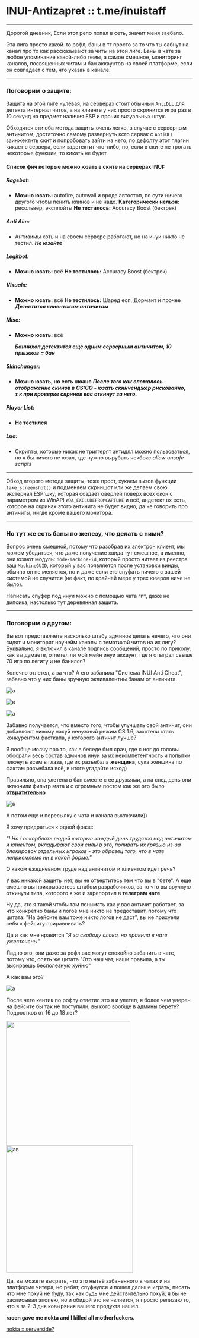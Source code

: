 # INUI-Antizapret :: t.me/inuistaff

---

Дорогой дневник, Если этот репо попал в сеть, значит меня заебало. 

Эта лига просто какой-то рофл, баны в тг просто за то что ты сабнут на канал про то как рассказывают за читы на этой лиге. Баны в чате за любое упоминание какой-либо темы, а самое смешное, мониторинг каналов, посвященных читам и бан аккаунтов на своей платформе, если он совпадает с тем, что указан в канале.

---

### Поговорим о защите:

Защита на этой лиге нулёвая, на серверах стоит обычный `AntiDLL` для детекта интернал читов, а на клиенте у них просто скринится игра раз в 10 секунд на предмет наличия ESP и прочих визуальных штук.

Обходятся эти оба метода защиты очень легко, в случае с серверным античитом, достаточно самому развернуть ксго сервак с `AntiDLL` заинжектить скит и попробовать зайти на него, по дефолту этот плагин кикает с сервера, если задетектит что-либо, но, если в ските не трогать некоторые функции, то кикать не будет.

#### Список фич которые можно юзать в ските на серверах INUI:

##### Ragebot:

* **Можно юзать:** autofire, autowall и вроде автостоп, по сути ничего другого чтобы пенить клинов и не надо.
  **Категорически нельзя:** ресольвер, эксплойты
  **Не тестилось:** Accuracy Boost (бектрек)

##### Anti Aim:

* Антиаимы хоть и на своем сервере работают, но на инуи никто не тестил. 
  **_Не юзайте_**

##### Legitbot:

* **Можно юзать:** всё
  **Не тестилось:** Accuracy Boost (бектрек)

##### Visuals:

* **Можно юзать:** всё
  **Не тестилось:** Шаред есп, Дормант и прочее
  **_Детектится клиентским античитом_**

##### Misc:

- **Можно юзать:** всё
  
  **_Баннихоп детектится еще одним серверным античитом, 10 прыжков = бан_**

##### Skinchanger:

* **Можно юзать, но есть нюанс**
  **_После того как сломалось отображение скинов в CS:GO - юзать скинченджер рискованно, т.к при проверке скринов вас откинут за него._**

##### Player List:

* **Не тестился**

##### Lua:

* Скрипты, которые никак не триггерят антидлл можно пользоваться, но я бы ничего не юзал, где нужно вырубать чекбокс *allow unsafe scripts*

---

Обход второго метода защиты, тоже прост, хукаем вызов функции `take_screenshot()` и подменяем скриншот или же делаем свою экстернал ESP'шку, которая создает оверлей поверх всех окон с параметром из WinAPI `WDA_EXCLUDEFROMCAPTURE` и всё, андетект вх есть, которое на скринах этого античита не будет видно, да че говорить про античиты, нигде кроме вашего монитора.

---

### Но тут же есть баны по железу, что делать с ними?

Вопрос очень смешной, потому что разобрав их электрон клиент, мы можем убедиться, что даже получение хвида тут смешное, а именно, они юзают модуль: `node-machine-id`, который просто читает из реестра ваш `MachineGUID`, который у вас появляется после установки винды, обычно он не меняется, но и даже если его спуфать ничего с вашей системой не случится (не факт, по крайней мере у трех юзеров ниче не было).

Написать спуфер под инуи можно с помощью чата гпт, даже не дипсика, настолько тут деревянная защита.

---

### Поговорим о другом:

Вы вот представляете насколько штабу админов делать нечего, что они сидят и мониторят ноунейм каналы с тематикой читов на их лигу? Буквально, я включил в канале подпись сообщений, просто по приколу, как вы думаете, отлетел ли мой мейн инуи аккаунт, где я отыграл свыше 70 игр по легиту и не банился? 

Конечно отлетел, а за что? А его забанила "Система INUI Anti Cheat", забавно что у них баны вручную эквивалентны банам от античита.

![а](https://i.imgur.com/TUaTMDq.png)

![в](https://i.imgur.com/K7KEJco.png)

![а](https://i.imgur.com/C5rawqR.png)

Забавно получается, что вместо того, чтобы улучшать свой античит, они добавляют никому нахуй ненужный режим CS 1.6, захотели стать конкурентом фасткапа, у которого античит лучше?

Я вообще молчу про то, как в беседе был срач, где с ног до головы обосрали весь состав админов инуи за их некомпетентность и попытки плюнуть всем в глаза, где их разъебала **женщина**, сука женщина по фактам разъебала всё, в итоге угадайте исход)

Правильно, она улетела в бан вместе с ее друзьями, а на след день они включили фильтр мата и с огромным постом как же это было **<u>отвратительно</u>**

![а](https://i.imgur.com/33TBpdz.png)

А потом еще и пересылку с чата и канала выключили))

Я хочу придраться к одной фразе: 

*"! Но ! оскорблять людей которые каждый день трудятся над античитом и клиентом, вкладывают свои силы в это, поливать их грязью из-за блокировок отдельных игроков - это образец того, что в чате неприемлемо ни в какой форме."*

О каком ежедневном труде над античитом и клиентом идет речь? 

У вас никакой защиты нет, вы не отвертитесь тем что вы в "бете". А еще смешно вы прикрываетесь штабом разрабочиков, за то что вы вручную откинули типа, которого я же и зарепортил в **телеграм чате** 

Ну да, кто я такой чтобы там понимать как у вас античит работает, за что конкретно баны и логов мне никто не предоставит, потому что цитата: "На фейсите вам тоже никто логов не даст", вы не прихуели себя к фейситу приравнивать?

Да и как мне нравится *"Я за свободу слова, но правила в чате ужесточены"*

Ладно это, они даже за рофл вас могут спокойно забанить в чате, потому что, опять же цитата "Это наш чат, наши правила, а ты высираешь бесполезную хуйню"

А как вам это?

![а](https://i.imgur.com/XPDAOMw.png)

После чего кентик по рофлу ответил это я и улетел, я более чем уверен на фейсите бы так не поступили, вы кого вообще в админы берете? Подростков от 16 до 18 лет?

<img src="https://i.imgur.com/IGoUk7M.png" title="" alt=")" width="335">

<img src="https://i.imgur.com/QySehRD.png" title="" alt="ав" width="342">

Да, вы можете высрать, что это нытьё забаненного в чатах и на платформе читера, но ребят, спуфнулся и пошел дальше играть, писать что мне похуй не буду, так как будь мне действительно похуй, я бы не расписывал эпопею, но и обидой это не является, я просто релизаю то, что я за 2-3 дня ковыряния вашего продукта нашел. 

**racen gave me nokta and I killed all motherfuckers.** 

[nokta :: serverside?](https://t.me/inuicheat)
